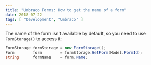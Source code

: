 ```yaml
---
title: "Umbraco Forms: How to get the name of a form"
date: 2018-07-22
tags: [ "Development", "Umbraco" ]
---
```


The name of the form isn't available by default, so you need to use `FormStorage()` to access it:

```csharp
FormStorage formStorage = new FormStorage();
Form        form        = formStorage.GetForm(Model.FormId);
string      formName    = form.Name;
```
